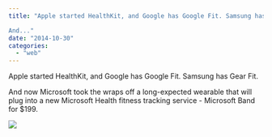 ```yaml
---
title: "Apple started HealthKit, and Google has Google Fit. Samsung has Gear Fit. 

And..."
date: "2014-10-30"
categories: 
  - "web"
---
```


Apple started HealthKit, and Google has Google Fit. Samsung has Gear Fit.  
  
And now Microsoft took the wraps off a long-expected wearable that will plug into a new Microsoft Health fitness tracking service - Microsoft Band for $199. 
  
[![](https://fbcdn-sphotos-e-a.akamaihd.net/hphotos-ak-xap1/v/t1.0-9/s130x130/10360338_861903930500052_4618601724057717796_n.jpg?oh=0712cf4b7d367a64f4170a3628e43d32&oe=54E1DFEC&__gda__=1427989682_205e9edba91ba5e4d8bf4679c81c2b27)](http://www.facebook.com/iCosmoGeek/photos/a.634427076581073.1073741826.132336730123446/861903930500052/?type=1&relevant_count=1)
